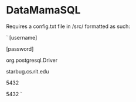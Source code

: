 # DataMamaSQL
Requires a config.txt file in /src/ formatted as such:

`
[username]

[password]

org.postgresql.Driver

starbug.cs.rit.edu

5432

5432
`
